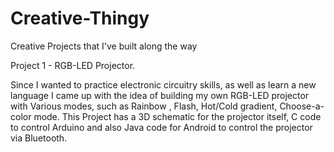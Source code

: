 # Creative-Thingy

Creative Projects that I've built along the way

Project 1 - RGB-LED Projector.

Since I wanted to practice electronic circuitry skills, as well as learn a new language 
I came up with the idea of building my own RGB-LED projector with Various modes, such as
Rainbow , Flash, Hot/Cold gradient, Choose-a-color mode. 
This Project has a 3D schematic for the projector itself, C code to control Arduino and 
also Java code for Android to control the projector via Bluetooth.
